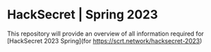# HackSecret | Spring 2023

This repository will provide an overview of all information required for [HackSecret 2023 Spring](for https://scrt.network/hacksecret-2023)

